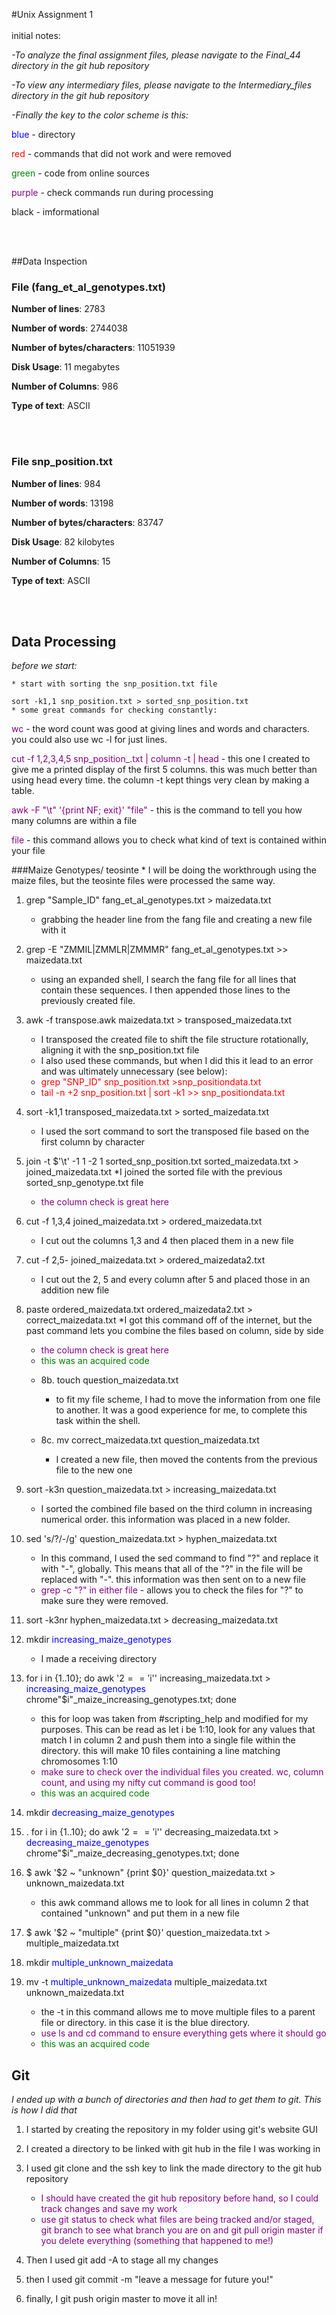 #Unix Assignment 1<br><br>initial notes:*-To analyze the final assignment files, please navigate to the Final_44 directory in the git hub repository* *-To view any intermediary files, please navigate to the Intermediary_files directory in the git hub repository**-Finally the key to the color scheme is this:*<span style="color:blue">blue</span> - directory<span style="color:red">red</span> - commands that did not work and were removed<span style="color:green">green</span> - code from online sources<span style="color:purple">purple</span> - check commands run during processing	black - imformational<br><br>##Data Inspection### File (fang_et_al_genotypes.txt)**Number of lines**: 2783**Number of words**: 2744038**Number of bytes/characters**: 11051939**Disk Usage**: 11 megabytes**Number of Columns**: 986**Type of text**: ASCII<br><br>### File snp_position.txt**Number of lines**: 984**Number of words**: 13198**Number of bytes/characters**: 83747**Disk Usage**: 82 kilobytes**Number of Columns**: 15**Type of text**: ASCII<br><br>## Data Processing_before we start:_	* start with sorting the snp_position.txt file		sort -k1,1 snp_position.txt > sorted_snp_position.txt	* some great commands for checking constantly:<span style="color:purple">wc</span> - the word count was good at giving lines and words and characters. you could also use wc -l for just lines. <span style="color:purple">cut -f 1,2,3,4,5 snp\_position\_.txt | column -t | head</span> - this one I created to give me a printed display of the first 5 columns. this was much better than using head every time. the column -t kept things very clean by making a table.<span style="color:purple">awk -F "\t" '{print NF; exit}' "file"</span> - this is the command to tell you how many columns are within a file<span style="color:purple">file </span> - this command allows you to check what kind of text is contained within your file###Maize Genotypes/ teosinte	* I will be doing the workthrough using the maize files, but the teosinte files were processed the same way.1. grep "Sample_ID" fang\_et\_al\_genotypes.txt > maizedata.txt	* grabbing the header line from the fang file and creating a new file with it2. grep -E "ZMMIL|ZMMLR|ZMMMR" fang\_et\_al\_genotypes.txt >> maizedata.txt	* using an expanded shell, I search the fang file for all lines that contain these sequences. I then appended those lines to the previously created file.3. awk -f transpose.awk maizedata.txt > transposed\_maizedata.txt	* I transposed the created file to shift the file structure rotationally, aligning it with the snp_position.txt file	* I also used these commands, but when I did this it lead to an error and was ultimately unnecessary (see below):	* <span style="color:red">grep "SNP\_ID" snp_position.txt >snp_positiondata.txt</span>	* <span style="color:red">tail -n +2 snp_position.txt | sort -k1 >> snp_positiondata.txt</span>4. sort -k1,1 transposed\_maizedata.txt > sorted\_maizedata.txt	* I used the sort command to sort the transposed file based on the first column by character5. join -t  $'\t' -1 1 -2 1 sorted\_snp\_position.txt sorted\_maizedata.txt > joined\_maizedata.txt	*I joined the sorted file with the previous sorted\_snp\_genotype.txt file	* <span style="color:purple">the column check is great here</span>6.  cut -f 1,3,4 joined\_maizedata.txt > ordered\_maizedata.txt	* I cut out the columns 1,3 and 4 then placed them in a new file7.  cut -f 2,5- joined\_maizedata.txt > ordered\_maizedata2.txt	* I cut out the 2, 5 and every column after 5 and placed those in an addition new file8. paste ordered\_maizedata.txt ordered\_maizedata2.txt > correct\_maizedata.txt	*I got this command off of the internet, but the past command lets you combine the files based on column, side by side	* <span style="color:purple">the column check is great here</span>	* <span style="color:green">this was an acquired code</span>	 - 8b. touch question\_maizedata.txt		* to fit my file scheme, I had to move the information from one file to another. It was a good experience for me, to complete this task within the shell.	- 8c. mv correct\_maizedata.txt question_maizedata.txt		* I created a new file, then moved the contents from the previous file to the new one9. sort -k3n question\_maizedata.txt > increasing\_maizedata.txt	* I sorted the combined file based on the third column in increasing numerical order. this information was placed in a new folder.10. sed 's/?/-/g' question\_maizedata.txt > hyphen\_maizedata.txt	* In this command, I used the sed command to find "?" and replace it with "-", globally. This means that all of the "?" in the file will be replaced with "-". this information was then sent on to a new file	* <span style="color:purple">grep -c "?" in either file</span> - allows you to check the files for "?" to make sure they were removed.11. sort -k3nr hyphen\_maizedata.txt > decreasing\_maizedata.txt12. mkdir <span style="color:blue">increasing\_maize\_genotypes</span> 	* I made a receiving directory13. for i in {1..10}; do awk '$2=='$i'' increasing_maizedata.txt > <span style="color:blue">increasing\_maize\_genotypes</span> chrome"$i"\_maize\_increasing\_genotypes.txt; done	* this for loop was taken from #scripting\_help and modified for my purposes. This can be read as let i be 1:10, look for any values that match I in column 2 and push them into a single file within the directory. this will make 10 files containing a line matching chromosomes 1:10	* <span style="color:purple">make sure to check over the individual files you created. wc, column count, and using my nifty cut command is good too!</span>	* <span style="color:green">this was an acquired code</span>14. mkdir <span style="color:blue">decreasing\_maize\_genotypes</span>15. . for i in {1..10}; do awk '$2=='$i'' decreasing_maizedata.txt > <span style="color:blue">decreasing\_maize\_genotypes</span> chrome"$i"\_maize\_decreasing\_genotypes.txt; done15. $ awk '$2 ~ "unknown" {print $0}' question\_maizedata.txt > unknown\_maizedata.txt	* this awk command allows me to look for all lines in column 2 that contained "unknown" and put them in a new file16. $ awk '$2 ~ "multiple" {print $0}' question\_maizedata.txt > multiple\_maizedata.txt17.  mkdir <span style="color:blue">multiple\_unknown\_maizedata</span>18. mv -t <span style="color:blue">multiple\_unknown\_maizedata</span> multiple\_maizedata.txt unknown\_maizedata.txt	* the -t in this command allows me to move multiple files to a parent file or directory. in this case it is the blue directory.	* <span style="color:purple">use ls and cd command to ensure everything gets where it should go</span>	* <span style="color:green">this was an acquired code</span>## Git*I ended up with a bunch of directories and then had to get them to git. This is how I did that*1. I started by creating the repository in my folder using git's website GUI2. I created a directory to be linked with git hub in the file I was working in3. I used git clone and the ssh key to link the made directory to the git hub repository	* <span style="color:purple">I should have created the git hub repository before hand, so I could track changes and save my work</span>	* <span style="color:purple">use git status to check what files are being tracked and/or staged, git branch to see what branch you are on and git pull origin master if you delete everything (something that happened to me!)</span>4. Then I used git add -A to stage all my changes5. then I used git commit -m "leave a message for future you!"6. finally, I git push origin master to move it all in!